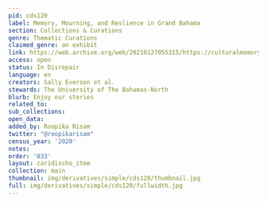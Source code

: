 ```yaml
---
pid: cds120
label: Memory, Mourning, and Reslience in Grand Bahama
section: Collections & Curations
genre: Thematic Curations
claimed_genre: an exhibit
link: https://web.archive.org/web/20210127055315/https://culturalmemorybahamas.com/
access: open
status: In Disrepair
language: en
creators: Sally Everson et al.
stewards: The University of The Bahamas-North
blurb: Enjoy our stories
related_to:
sub_collections:
open_data:
added_by: Roopika Risam
twitter: "@roopikarisam"
census_year: '2020'
notes:
order: '033'
layout: caridischo_item
collection: main
thumbnail: img/derivatives/simple/cds120/thumbnail.jpg
full: img/derivatives/simple/cds120/fullwidth.jpg
---
```

